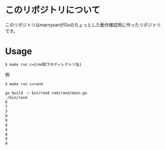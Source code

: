 # このリポジトリについて

このリポジトリはmarnysanがGoのちょっとした動作確認用に作ったリポジトリです。


# Usage

```sh
$ make run c={cmd配下のディレクトリ名}
```

例
```sh
$ make run c=rand

go build -o bin/rand cmd/rand/main.go
./bin/rand
6
7
3
0
9
8
4
0
9
9
```